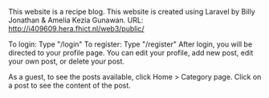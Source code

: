This website is a recipe blog. This website is created using Laravel by Billy Jonathan & Amelia Kezia Gunawan.
URL: http://i409609.hera.fhict.nl/web3/public/

To login: Type "/login"
To register: Type "/register"
After login, you will be directed to your profile page. You can edit your profile, add new post, edit your own post, or delete your post.

As a guest, to see the posts available, click Home > Category page. Click on a post to see the content of the post.